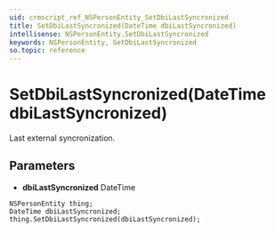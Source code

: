 ```yaml
---
uid: crmscript_ref_NSPersonEntity_SetDbiLastSyncronized
title: SetDbiLastSyncronized(DateTime dbiLastSyncronized)
intellisense: NSPersonEntity.SetDbiLastSyncronized
keywords: NSPersonEntity, GetDbiLastSyncronized
so.topic: reference
---
```


# SetDbiLastSyncronized(DateTime dbiLastSyncronized)

Last external syncronization.

## Parameters

* **dbiLastSyncronized** DateTime

```crmscript
NSPersonEntity thing;
DateTime dbiLastSyncronized;
thing.SetDbiLastSyncronized(dbiLastSyncronized);
```

